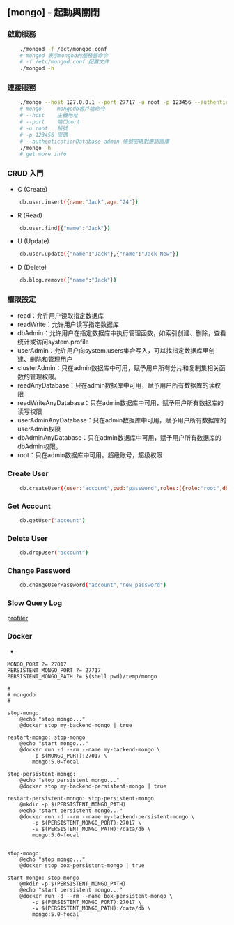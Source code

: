 ## [mongo] - 起動與關閉

### 啟動服務
```bash
    ./mongod -f /ect/mongod.conf
    # mongod 表示mongod的服務器命令
    # -f /etc/mongod.conf 配置文件
    ./mongod -h
```


### 連接服務
```bash
    ./mongo --host 127.0.0.1 --port 27717 -u root -p 123456 --authenticationDatabase admin
    # mongo     mongodb客戶端命令
    # --host    主機地址
    # --port    端口port
    # -u root   帳號
    # -p 123456 密碼
    # --authenticationDatabase admin 帳號密碼對應認證庫
    ./mongo -h
    # get more info
```

### CRUD 入門
* C (Create)
```bash
    db.user.insert({name:"Jack",age:"24"})
```
* R (Read)
```bash
    db.user.find({"name":"Jack"})
```

* U (Update)
```bash
    db.user.update({"name":"Jack"},{"name":"Jack New"})
```
* D (Delete)
```bash
    db.blog.remove({"name":"Jack"})
```

### 權限設定

* read：允许用户读取指定数据库
* readWrite：允许用户读写指定数据库
* dbAdmin：允许用户在指定数据库中执行管理函数，如索引创建、删除，查看统计或访问system.profile
* userAdmin：允许用户向system.users集合写入，可以找指定数据库里创建、删除和管理用户
* clusterAdmin：只在admin数据库中可用，赋予用户所有分片和复制集相关函数的管理权限。
* readAnyDatabase：只在admin数据库中可用，赋予用户所有数据库的读权限
* readWriteAnyDatabase：只在admin数据库中可用，赋予用户所有数据库的读写权限
* userAdminAnyDatabase：只在admin数据库中可用，赋予用户所有数据库的userAdmin权限
* dbAdminAnyDatabase：只在admin数据库中可用，赋予用户所有数据库的dbAdmin权限。
* root：只在admin数据库中可用。超级账号，超级权限

### Create User
```bash
    db.createUser({user:"account",pwd:"password",roles:[{role:"root",db:"admin"}]})
```

### Get Account
```bash
    db.getUser("account")
```

### Delete User
```bash
    db.dropUser("account")
```

### Change Password
```bash
    db.changeUserPassword("account","new_password")
```

### Slow Query Log
[profiler](https://www.mongodb.com/docs/manual/tutorial/manage-the-database-profiler/)

### Docker

*
```make
MONGO_PORT ?= 27017
PERSISTENT_MONGO_PORT ?= 27717
PERSISTENT_MONGO_PATH ?= $(shell pwd)/temp/mongo

#
# mongodb
#

stop-mongo:
	@echo "stop mongo..."
	@docker stop my-backend-mongo | true

restart-mongo: stop-mongo
	@echo "start mongo..."
	@docker run -d --rm --name my-backend-mongo \
		-p $(MONGO_PORT):27017 \
		mongo:5.0-focal

stop-persistent-mongo:
	@echo "stop persistent mongo..."
	@docker stop my-backend-persistent-mongo | true

restart-persistent-mongo: stop-persistent-mongo
	@mkdir -p $(PERSISTENT_MONGO_PATH)
	@echo "start persistent mongo..."
	@docker run -d --rm --name my-backend-persistent-mongo \
		-p $(PERSISTENT_MONGO_PORT):27017 \
		-v $(PERSISTENT_MONGO_PATH):/data/db \
		mongo:5.0-focal


stop-mongo:
	@echo "stop mongo..."
	@docker stop box-persistent-mongo | true

start-mongo: stop-mongo
	@mkdir -p $(PERSISTENT_MONGO_PATH)
	@echo "start persistent mongo..."
	@docker run -d --rm --name box-persistent-mongo \
		-p $(PERSISTENT_MONGO_PORT):27017 \
		-v $(PERSISTENT_MONGO_PATH):/data/db \
		mongo:5.0-focal


```